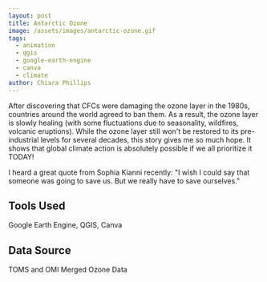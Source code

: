 ```yaml
---
layout: post
title: Antarctic Ozone
image: /assets/images/antarctic-ozone.gif
tags:
  - animation
  - qgis
  - google-earth-engine
  - canva
  - climate
author: Chiara Phillips
---
```


After discovering that CFCs were damaging the ozone layer in the 1980s, countries around the world agreed to ban them. As a result, the ozone layer is slowly healing (with some fluctuations due to seasonality, wildfires, volcanic eruptions). While the ozone layer still won't be restored to its pre-industrial levels for several decades, this story gives me so much hope. It shows that global climate action is absolutely possible if we all prioritize it TODAY!

I heard a great quote from Sophia Kianni recently: "I wish I could say that someone was going to save us. But we really have to save ourselves."

## Tools Used
Google Earth Engine, QGIS, Canva

## Data Source
TOMS and OMI Merged Ozone Data
